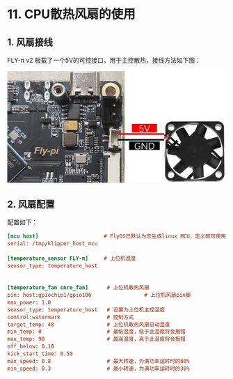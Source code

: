 

# 11. CPU散热风扇的使用

## 1. 风扇接线

FLY-π v2 板载了一个5V的可控接口，用于主控散热，接线方法如下图：

![corefan](../../images/boards/fly_pi_v2/corefan.jpg)

## 2. 风扇配置

配置如下：

```cfg
[mcu host]                     # FlyOS已默认为您生成linux MCU，定义即可使用           
serial: /tmp/klipper_host_mcu 

[temperature_sensor FLY-π]     # 上位机温度
sensor_type: temperature_host


[temperature_fan core_fan]      # 上位机散热风扇
pin: host:gpiochip1/gpio106           	    # 上位机风扇pin脚
max_power: 1.0
sensor_type: temperature_host   # 设置为上位机主控温度
control:watermark          		# 控制方式
target_temp: 48           		# 上位机散热风扇启动温度
min_temp: 0             		# 最低温度，低于此温度将会报错
max_temp: 90            		# 最高温度，高于此温度将会报错
off_below: 0.10
kick_start_time: 0.50
max_speed: 0.8           	    # 最大转速，为满功率运转时的80%
min_speed: 0.3            	    # 最小转速，为满功率运转时的30%

```


